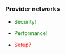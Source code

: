 ---
---
### Provider networks

- <span style="color: green">Security!</span>
- <span style="color: green">Performance!</span>

- <span style="color: red">Setup?</span>
<!--
Sometimes a migration is not possible (too costly, licensing does not allow it, hardware dependencies, …), in this section we’ll discuss different options to integrate existing legacy apps with Openstack: pros & cons and how to do it in Openstack.
-->

<aside class="notes">

</aside>

